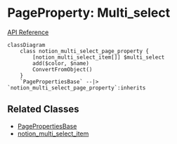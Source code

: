 # PageProperty: Multi_select

[API Reference](https://developers.notion.com/reference/page-property-values#multi-select)

```mermaid
classDiagram
    class notion_multi_select_page_property {
        [notion_multi_select_item[]] $multi_select
        add($color, $name)
        ConvertFromObject()
    }
    `PagePropertiesBase` --|> `notion_multi_select_page_property`:inherits
```

## Related Classes

- [PagePropertiesBase](./00_pp_base.md)
- [notion_multi_select_item](../../General/12_multi_select_item.md)
